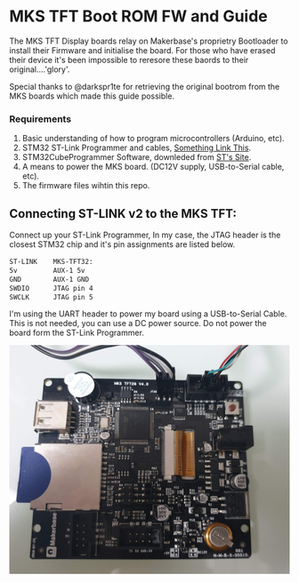 # MKS TFT Boot ROM FW and Guide

The MKS TFT Display boards relay on Makerbase's proprietry Bootloader to install their Firmware and initialise the board. For those who have erased their device it's been impossible to reresore these baords to their original....'glory'. 

Special thanks to @darkspr1te for retrieving the original bootrom from the MKS boards which made this guide possible. 

### Requirements
1. Basic understanding of how to program microcontrollers (Arduino, etc).
2. STM32 ST-Link Programmer and cables, [Something Link This](https://www.amazon.com/WINGONEER®-Cortex-M0-Cortex-M3-Interface-Programmer/dp/B012VR3PVA/ref=cm_cr_arp_d_product_top?ie=UTF8).
3. STM32CubeProgrammer Software, downleded from [ST's Site](https://www.st.com/en/development-tools/stm32cubeprog.html).
4. A means to power the MKS board. (DC12V supply, USB-to-Serial cable, etc).
5. The firmware files wihtin this repo. 

## Connecting ST-LINK v2 to the MKS TFT: 
Connect up your ST-Link Programmer, In my case, the JTAG header is the closest STM32 chip and it's pin assignments are listed below. 

    ST-LINK    MKS-TFT32: 
    5v         AUX-1 5v 
    GND        AUX-1 GND 
    SWDIO      JTAG pin 4 
    SWCLK      JTAG pin 5 

I'm using the UART header to power my board using a USB-to-Serial Cable. This is not needed, you can use a DC power source. Do not power the board form the ST-Link Programmer.

![JTAG WIring](images/stlink.png)

